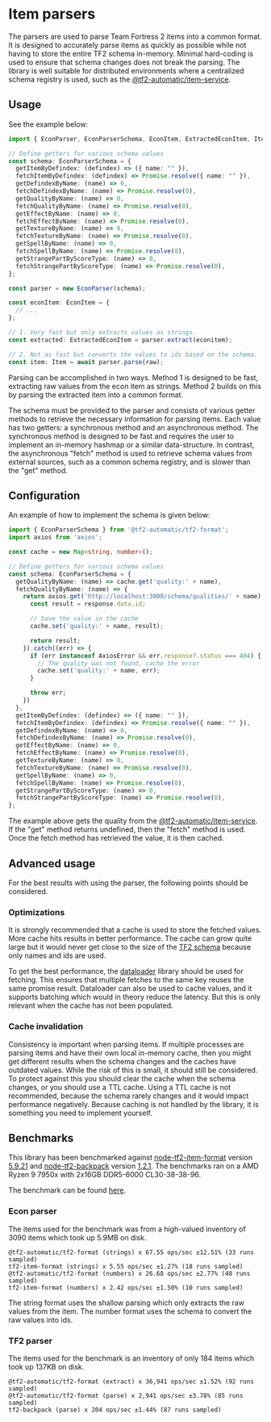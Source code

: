 # Item parsers

The parsers are used to parse Team Fortress 2 items into a common format. It is designed to accurately parse items as quickly as possible while not having to store the entire TF2 schema in-memory. Minimal hard-coding is used to ensure that schema changes does not break the parsing. The library is well suitable for distributed environments where a centralized schema registry is used, such as the [@tf2-automatic/item-service](../../../../../apps/item-service/).

## Usage

See the example below:

```ts
import { EconParser, EconParserSchema, EconItem, ExtractedEconItem, Item } from '@tf2-automatic/tf2-format';

// Define getters for various schema values
const schema: EconParserSchema = {
  getItemByDefindex: (defindex) => ({ name: "" }),
  fetchItemByDefindex: (defindex) => Promise.resolve({ name: "" }),
  getDefindexByName: (name) => 0,
  fetchDefindexByName: (name) => Promise.resolve(0),
  getQualityByName: (name) => 0,
  fetchQualityByName: (name) => Promise.resolve(0),
  getEffectByName: (name) => 0,
  fetchEffectByName: (name) => Promise.resolve(0),
  getTextureByName: (name) => 0,
  fetchTextureByName: (name) => Promise.resolve(0),
  getSpellByName: (name) => 0,
  fetchSpellByName: (name) => Promise.resolve(0),
  getStrangePartByScoreType: (name) => 0,
  fetchStrangePartByScoreType: (name) => Promise.resolve(0),
};

const parser = new EconParser(schema);

const econItem: EconItem = {
  // ...
};

// 1. Very fast but only extracts values as strings.
const extracted: ExtractedEconItem = parser.extract(econitem);

// 2. Not as fast but converts the values to ids based on the schema.
const item: Item = await parser.parse(raw);
```

Parsing can be accomplished in two ways. Method 1 is designed to be fast, extracting raw values from the econ item as strings. Method 2 builds on this by parsing the extracted item into a common format.

The schema must be provided to the parser and consists of various getter methods to retrieve the necessary information for parsing items. Each value has two getters: a synchronous method and an asynchronous method. The synchronous method is designed to be fast and requires the user to implement an in-memory hashmap or a similar data-structure. In contrast, the asynchronous "fetch" method is used to retrieve schema values from external sources, such as a common schema registry, and is slower than the "get" method.

## Configuration

An example of how to implement the schema is given below:

```ts
import { EconParserSchema } from '@tf2-automatic/tf2-format';
import axios from 'axios';

const cache = new Map<string, number>();

// Define getters for various schema values
const schema: EconParserSchema = {
  getQualityByName: (name) => cache.get('quality:' + name),
  fetchQualityByName: (name) => {
    return axios.get('http://localhost:3000/schema/qualities/' + name).then((response) => {
      const result = response.data.id;

      // Save the value in the cache
      cache.set('quality:' + name, result);

      return result;
    }).catch((err) => {
      if (err instanceof AxiosError && err.response?.status === 404) {
        // The quality was not found, cache the error
        cache.set('quality:' + name, err);
      }

      throw err;
    })
  },
  getItemByDefindex: (defindex) => ({ name: "" }),
  fetchItemByDefindex: (defindex) => Promise.resolve({ name: "" }),
  getDefindexByName: (name) => 0,
  fetchDefindexByName: (name) => Promise.resolve(0),
  getEffectByName: (name) => 0,
  fetchEffectByName: (name) => Promise.resolve(0),
  getTextureByName: (name) => 0,
  fetchTextureByName: (name) => Promise.resolve(0),
  getSpellByName: (name) => 0,
  fetchSpellByName: (name) => Promise.resolve(0),
  getStrangePartByScoreType: (name) => 0,
  fetchStrangePartByScoreType: (name) => Promise.resolve(0),
};
```

The example above gets the quality from the [@tf2-automatic/item-service](../../../../../apps/item-service/). If the "get" method returns undefined, then the "fetch" method is used. Once the fetch method has retrieved the value, it is then cached.

## Advanced usage

For the best results with using the parser, the following points should be considered.

### Optimizations

It is strongly recommended that a cache is used to store the fetched values. More cache hits results in better performance. The cache can grow quite large but it would never get close to the size of the [TF2 schema](https://wiki.teamfortress.com/wiki/Item_schema) because only names and ids are used.

To get the best performance, the [dataloader](https://github.com/graphql/dataloader) library should be used for fetching. This ensures that multiple fetches to the same key reuses the same promise result. Dataloader can also be used to cache values, and it supports batching which would in theory reduce the latency. But this is only relevant when the cache has not been populated.

### Cache invalidation

Consistency is important when parsing items. If multiple processes are parsing items and have their own local in-memory cache, then you might get different results when the schema changes and the caches have outdated values. While the risk of this is small, it should still be considered. To protect against this you should clear the cache when the schema changes, or you should use a TTL cache. Using a TTL cache is not recommended, because the schema rarely changes and it would impact performance negatively. Because caching is not handled by the library, it is something you need to implement yourself.

## Benchmarks

This library has been benchmarked against [node-tf2-item-format](https://github.com/danocmx/node-tf2-item-format) version [5.9.21](https://github.com/danocmx/node-tf2-item-format/releases/tag/v5.9.21) and [node-tf2-backpack](https://github.com/ZeusJunior/node-tf2-backpack) version [1.2.1](https://github.com/ZeusJunior/node-tf2-backpack/releases/tag/v1.2.1). The benchmarks ran on a AMD Ryzen 9 7950x with 2x16GB DDR5-6000 CL30-38-38-96.

The benchmark can be found [here](../../../../../benchmarks/tf2-format/).

### Econ parser

The items used for the benchmark was from a high-valued inventory of 3090 items which took up 5.9MB on disk.

```
@tf2-automatic/tf2-format (strings) x 67.55 ops/sec ±12.51% (33 runs sampled)
tf2-item-format (strings) x 5.55 ops/sec ±1.27% (18 runs sampled)
@tf2-automatic/tf2-format (numbers) x 26.68 ops/sec ±2.77% (48 runs sampled)
tf2-item-format (numbers) x 2.42 ops/sec ±1.50% (10 runs sampled)
```

The string format uses the shallow parsing which only extracts the raw values from the item. The number format uses the schema to convert the raw values into ids.

### TF2 parser

The items used for the benchmark is an inventory of only 184 items which took up 137KB on disk.

```
@tf2-automatic/tf2-format (extract) x 36,941 ops/sec ±1.52% (92 runs sampled)
@tf2-automatic/tf2-format (parse) x 2,941 ops/sec ±3.78% (85 runs sampled)
tf2-backpack (parse) x 204 ops/sec ±1.44% (87 runs sampled)
```
